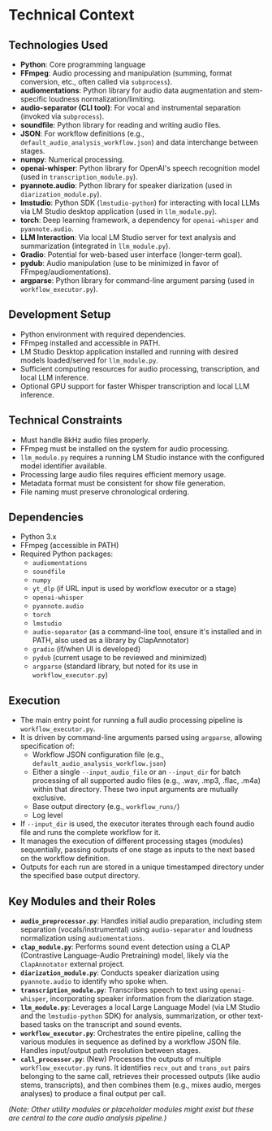 # Technical Context

## Technologies Used
- **Python**: Core programming language
- **FFmpeg**: Audio processing and manipulation (summing, format conversion, etc., often called via `subprocess`).
- **audiomentations**: Python library for audio data augmentation and stem-specific loudness normalization/limiting.
- **audio-separator (CLI tool)**: For vocal and instrumental separation (invoked via `subprocess`).
- **soundfile**: Python library for reading and writing audio files.
- **JSON**: For workflow definitions (e.g., `default_audio_analysis_workflow.json`) and data interchange between stages.
- **numpy**: Numerical processing.
- **openai-whisper**: Python library for OpenAI's speech recognition model (used in `transcription_module.py`).
- **pyannote.audio**: Python library for speaker diarization (used in `diarization_module.py`).
- **lmstudio**: Python SDK (`lmstudio-python`) for interacting with local LLMs via LM Studio desktop application (used in `llm_module.py`).
- **torch**: Deep learning framework, a dependency for `openai-whisper` and `pyannote.audio`.
- **LLM Interaction**: Via local LM Studio server for text analysis and summarization (integrated in `llm_module.py`).
- **Gradio**: Potential for web-based user interface (longer-term goal).
- **pydub**: Audio manipulation (use to be minimized in favor of FFmpeg/audiomentations).
- **argparse**: Python library for command-line argument parsing (used in `workflow_executor.py`).

## Development Setup
- Python environment with required dependencies.
- FFmpeg installed and accessible in PATH.
- LM Studio Desktop application installed and running with desired models loaded/served for `llm_module.py`.
- Sufficient computing resources for audio processing, transcription, and local LLM inference.
- Optional GPU support for faster Whisper transcription and local LLM inference.

## Technical Constraints
- Must handle 8kHz audio files properly.
- FFmpeg must be installed on the system for audio processing.
- `llm_module.py` requires a running LM Studio instance with the configured model identifier available.
- Processing large audio files requires efficient memory usage.
- Metadata format must be consistent for show file generation.
- File naming must preserve chronological ordering.

## Dependencies
- Python 3.x
- FFmpeg (accessible in PATH)
- Required Python packages:
  - `audiomentations`
  - `soundfile`
  - `numpy`
  - `yt_dlp` (if URL input is used by workflow executor or a stage)
  - `openai-whisper`
  - `pyannote.audio`
  - `torch`
  - `lmstudio`
  - `audio-separator` (as a command-line tool, ensure it's installed and in PATH, also used as a library by ClapAnnotator)
  - `gradio` (if/when UI is developed)
  - `pydub` (current usage to be reviewed and minimized)
  - `argparse` (standard library, but noted for its use in `workflow_executor.py`)

## Execution
- The main entry point for running a full audio processing pipeline is `workflow_executor.py`.
- It is driven by command-line arguments parsed using `argparse`, allowing specification of:
    - Workflow JSON configuration file (e.g., `default_audio_analysis_workflow.json`)
    - Either a single `--input_audio_file` or an `--input_dir` for batch processing of all supported audio files (e.g., .wav, .mp3, .flac, .m4a) within that directory. These two input arguments are mutually exclusive.
    - Base output directory (e.g., `workflow_runs/`)
    - Log level
- If `--input_dir` is used, the executor iterates through each found audio file and runs the complete workflow for it.
- It manages the execution of different processing stages (modules) sequentially, passing outputs of one stage as inputs to the next based on the workflow definition.
- Outputs for each run are stored in a unique timestamped directory under the specified base output directory.

## Key Modules and their Roles
- **`audio_preprocessor.py`**: Handles initial audio preparation, including stem separation (vocals/instrumental) using `audio-separator` and loudness normalization using `audiomentations`.
- **`clap_module.py`**: Performs sound event detection using a CLAP (Contrastive Language-Audio Pretraining) model, likely via the `ClapAnnotator` external project.
- **`diarization_module.py`**: Conducts speaker diarization using `pyannote.audio` to identify who spoke when.
- **`transcription_module.py`**: Transcribes speech to text using `openai-whisper`, incorporating speaker information from the diarization stage.
- **`llm_module.py`**: Leverages a local Large Language Model (via LM Studio and the `lmstudio-python` SDK) for analysis, summarization, or other text-based tasks on the transcript and sound events.
- **`workflow_executor.py`**: Orchestrates the entire pipeline, calling the various modules in sequence as defined by a workflow JSON file. Handles input/output path resolution between stages.
- **`call_processor.py`**: (New) Processes the outputs of multiple `workflow_executor.py` runs. It identifies `recv_out` and `trans_out` pairs belonging to the same call, retrieves their processed outputs (like audio stems, transcripts), and then combines them (e.g., mixes audio, merges analyses) to produce a final output per call.

*(Note: Other utility modules or placeholder modules might exist but these are central to the core audio analysis pipeline.)* 